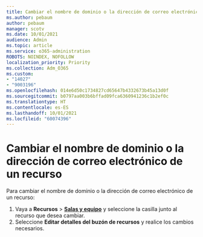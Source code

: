 ```yaml
---
title: Cambiar el nombre de dominio o la dirección de correo electrónico de un recurso
ms.author: pebaum
author: pebaum
manager: scotv
ms.date: 10/01/2021
audience: Admin
ms.topic: article
ms.service: o365-administration
ROBOTS: NOINDEX, NOFOLLOW
localization_priority: Priority
ms.collection: Adm_O365
ms.custom:
- "14027"
- "9003196"
ms.openlocfilehash: 014e6d50c1734827cd65647b4332673b45a13d0f
ms.sourcegitcommit: b0797aa003b6bffad09fca6360941236c1b2ef0c
ms.translationtype: HT
ms.contentlocale: es-ES
ms.lasthandoff: 10/01/2021
ms.locfileid: "60074396"
---
```

# <a name="change-the-domain-name-or-email-address-of-a-resource"></a>Cambiar el nombre de dominio o la dirección de correo electrónico de un recurso

Para cambiar el nombre de dominio o la dirección de correo electrónico de un recurso:

1. Vaya a **Recursos** > [**Salas y equipo**](https://admin.microsoft.com/#/ResourceMailbox) y seleccione la casilla junto al recurso que desea cambiar.
1. Seleccione **Editar detalles del buzón de recursos** y realice los cambios necesarios.
